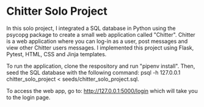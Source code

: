 
# Chitter Solo Project

In this solo project, I integrated a SQL database in Python using the psycopg package to create a small web application called "Chitter". Chitter is a web application where you can log-in as a user, post messages and view other Chitter users messages. I implemented this project using Flask, Pytest, HTML, CSS and Jinja templates.

To run the application, clone the respository and run "pipenv install". Then, seed the SQL database with the following command:
psql -h 127.0.0.1 chitter_solo_project < seeds/chitter_solo_project.sql.

To access the web app, go to: http://127.0.0.1:5000/login which will take you to the login page.

